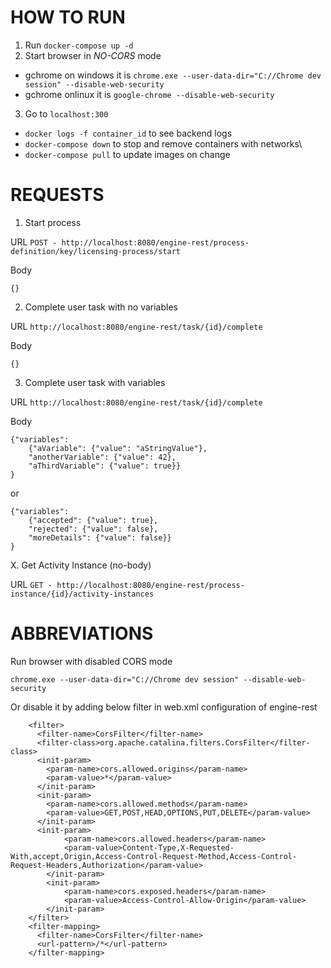 # HOW TO RUN

1. Run `docker-compose up -d`
2. Start browser in *NO-CORS* mode

* gchrome on windows it is `chrome.exe --user-data-dir="C://Chrome dev session" --disable-web-security`
* gchrome onlinux it is `google-chrome --disable-web-security`

3. Go to `localhost:300`

* `docker logs -f container_id` to see backend logs
* `docker-compose down` to stop and remove containers with networks\
* `docker-compose pull` to update images on change
# REQUESTS

1. Start process

URL
`POST - http://localhost:8080/engine-rest/process-definition/key/licensing-process/start`

Body
```
{}
```

2. Complete user task with no variables

URL
`http://localhost:8080/engine-rest/task/{id}/complete`

Body
```
{}
```

3. Complete user task with variables

URL
`http://localhost:8080/engine-rest/task/{id}/complete`

Body
```
{"variables":
    {"aVariable": {"value": "aStringValue"},
    "anotherVariable": {"value": 42},
    "aThirdVariable": {"value": true}}
}
```

or

```
{"variables":
    {"accepted": {"value": true},
    "rejected": {"value": false},
    "moreDetails": {"value": false}}
}
```

X. Get Activity Instance (no-body)

URL
`GET - http://localhost:8080/engine-rest/process-instance/{id}/activity-instances`



# ABBREVIATIONS

Run browser with disabled CORS mode

`chrome.exe --user-data-dir="C://Chrome dev session" --disable-web-security`

Or disable it by adding below filter in web.xml configuration of engine-rest

```
    <filter>
      <filter-name>CorsFilter</filter-name>
      <filter-class>org.apache.catalina.filters.CorsFilter</filter-class>
      <init-param>
        <param-name>cors.allowed.origins</param-name>
        <param-value>*</param-value>
      </init-param>
      <init-param>
        <param-name>cors.allowed.methods</param-name>
        <param-value>GET,POST,HEAD,OPTIONS,PUT,DELETE</param-value>
      </init-param>
      <init-param>    
            <param-name>cors.allowed.headers</param-name>    
            <param-value>Content-Type,X-Requested-With,accept,Origin,Access-Control-Request-Method,Access-Control-Request-Headers,Authorization</param-value>    
        </init-param>    
        <init-param>    
            <param-name>cors.exposed.headers</param-name>    
            <param-value>Access-Control-Allow-Origin</param-value>      
        </init-param>    
    </filter>
    <filter-mapping>
      <filter-name>CorsFilter</filter-name>
      <url-pattern>/*</url-pattern>
    </filter-mapping>
```
